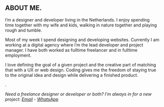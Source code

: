 ## ABOUT ME<span class="dot">.</span>

I’m a designer and developer living in the Netherlands. I enjoy spending time together with my wife and kids, walking in nature together and playing rough and tumble.

Most of my week I spend designing and developing websites. Currently I am working at a digital agency where i’m the lead developer and project manager. I have both worked as fulltime freelancer and in fulltime employment.

I love defining the goal of a given project and the creative part of matching that with a UX or web design. Coding gives me the freedom of staying true to the original idea and design while delivering a finished product.

<span class="dot centered-dot">.<span>

*Need a freelance designer or developer or both? I’m always in for a new project: <u>[Email](mailto:sevinga@protonmail.com)</u> - <u>[WhatsApp](https://wa.me/0682516209)</u>*